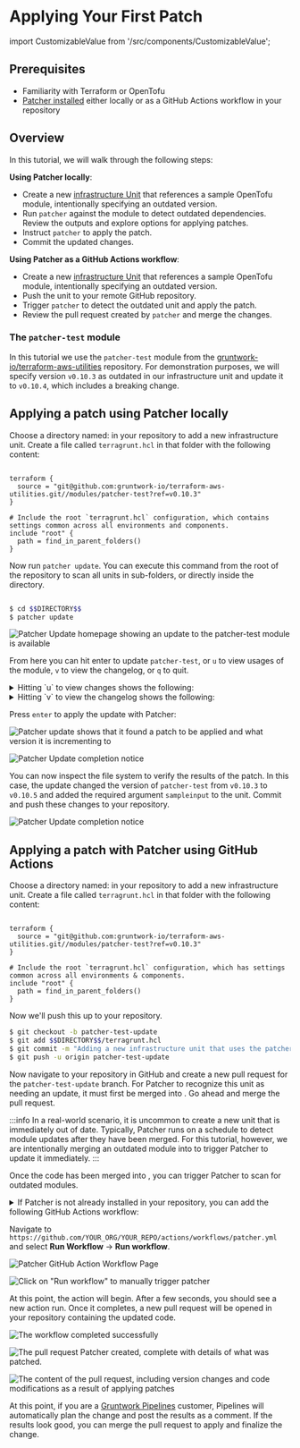 # Applying Your First Patch
import CustomizableValue from '/src/components/CustomizableValue';

## Prerequisites
* Familiarity with Terraform or OpenTofu
* [Patcher installed](/2.0/docs/patcher/installation/) either locally or as a GitHub Actions workflow in your repository

## Overview

In this tutorial, we will walk through the following steps:

**Using Patcher locally**:
* Create a new [infrastructure Unit](https://terragrunt.gruntwork.io/docs/getting-started/terminology/#unit) that references a sample OpenTofu module, intentionally specifying an outdated version.
* Run `patcher` against the module to detect outdated dependencies. Review the outputs and explore options for applying patches.
* Instruct `patcher` to apply the patch.
* Commit the updated changes.

**Using Patcher as a GitHub Actions workflow**:
* Create a new [infrastructure Unit](https://terragrunt.gruntwork.io/docs/getting-started/terminology/#unit) that references a sample OpenTofu module, intentionally specifying an outdated version.
* Push the unit to your remote GitHub repository.
* Trigger `patcher` to detect the outdated unit and apply the patch.
* Review the pull request created by `patcher` and merge the changes.

### The `patcher-test` module
In this tutorial we use the `patcher-test` module from the [gruntwork-io/terraform-aws-utilities](https://github.com/gruntwork-io/terraform-aws-utilities) repository. For demonstration purposes, we will specify version `v0.10.3` as outdated in our infrastructure unit and update it to `v0.10.4`, which includes a breaking change.


## Applying a patch using Patcher locally

Choose a directory named: <CustomizableValue id="DIRECTORY" /> in your repository to add a new infrastructure unit. Create a file called `terragrunt.hcl` in that folder with the following content:

```hcl title="$$DIRECTORY$$/terragrunt.hcl"

terraform {
  source = "git@github.com:gruntwork-io/terraform-aws-utilities.git//modules/patcher-test?ref=v0.10.3"
}

# Include the root `terragrunt.hcl` configuration, which contains settings common across all environments and components.
include "root" {
  path = find_in_parent_folders()  
}
```

Now run `patcher update`. You can execute this command from the root of the repository to scan all units in sub-folders, or directly inside the <CustomizableValue id="DIRECTORY" /> directory.

```bash

$ cd $$DIRECTORY$$
$ patcher update
```


![Patcher Update homepage showing an update to the patcher-test module is available](/img/patcher/tutorials/patcher_update_preview.png)

From here you can hit enter to update `patcher-test`, or `u` to view usages of the module, `v` to view the changelog, or `q` to quit.

<details>
<summary>Hitting `u` to view changes shows the following:</summary>

![The changes page shows every unit that uses the module, and what the most recent version it](/img/patcher/tutorials/patcher_update_usages.png)
</details>

<details>
<summary>Hitting `v` to view the changelog shows the following:</summary>

![The changelog page shows the changelog directly from the upstream module](/img/patcher/tutorials/patcher_update_changelog.png)
</details>

Press `enter` to apply the update with Patcher:

![Patcher update shows that it found a patch to be applied and what version it is incrementing to](/img/patcher/tutorials/patcher_update_in_progress.png)

![Patcher Update completion notice](/img/patcher/tutorials/patcher_update_complete.png)

<!-- spell-checker: disable -->
You can now inspect the file system to verify the results of the patch. In this case, the update changed the version of `patcher-test` from `v0.10.3` to `v0.10.5` and added the required argument `sampleinput` to the unit. Commit and push these changes to your repository.  
<!-- spell-checker: enable -->

![Patcher Update completion notice](/img/patcher/tutorials/patcher_update_results.png)

## Applying a patch with Patcher using GitHub Actions

Choose a directory named: <CustomizableValue id="DIRECTORY" /> in your repository to add a new infrastructure unit. Create a file called `terragrunt.hcl` in that folder with the following content:
 
```hcl title="$$DIRECTORY$$/terragrunt.hcl"

terraform {
  source = "git@github.com:gruntwork-io/terraform-aws-utilities.git//modules/patcher-test?ref=v0.10.3"
}

# Include the root `terragrunt.hcl` configuration, which has settings common across all environments & components.
include "root" {
  path = find_in_parent_folders()
}
```

Now we'll push this up to your repository.

```bash
$ git checkout -b patcher-test-update
$ git add $$DIRECTORY$$/terragrunt.hcl
$ git commit -m "Adding a new infrastructure unit that uses the patcher-test module"
$ git push -u origin patcher-test-update

```

Now navigate to your repository in GitHub and create a new pull request for the `patcher-test-update` branch. For Patcher to recognize this unit as needing an update, it must first be merged into <CustomizableValue id='main' />. Go ahead and merge the pull request.

:::info
In a real-world scenario, it is uncommon to create a new unit that is immediately out of date. Typically, Patcher runs on a schedule to detect module updates after they have been merged. For this tutorial, however, we are intentionally merging an outdated module into <CustomizableValue id='main' /> to trigger Patcher to update it immediately.
:::

Once the code has been merged into <CustomizableValue id='main' />, you can trigger Patcher to scan for outdated modules.

<details>
<summary>If Patcher is not already installed in your repository, you can add the following GitHub Actions workflow:</summary>

```yaml title=".github/workflows/patcher.yml"

name: Patcher - Update Dependencies

on:
  pull_request_target:
    types:
      - closed
    branches:
      - $$main$$
  workflow_dispatch:

permissions:
  contents: write

jobs:
  update:
    runs-on: ubuntu-latest
    steps:
      - uses: actions/checkout@v4

      - uses: gruntwork-io/patcher-action@v2
        with:
          # If you're not sure what token to use here, reach out to Gruntwork support for guidance.
          github_token: ${{ secrets.GRUNTWORK_TOKEN }}
          pull_request_branch: patcher/update-dependencies
          pull_request_title: "Patcher: Update dependencies"
          spec_file: ""
```
</details>

Navigate to `https://github.com/YOUR_ORG/YOUR_REPO/actions/workflows/patcher.yml` and select **Run Workflow** -> **Run workflow**.

![Patcher GitHub Action Workflow Page](/img/patcher/tutorials/patcher_gh_update_action_page.png)

![Click on "Run workflow" to manually trigger patcher](/img/patcher/tutorials/patcher_gh_update_action_button.png)

At this point, the action will begin. After a few seconds, you should see a new action run. Once it completes, a new pull request will be opened in your repository containing the updated code.

![The workflow completed successfully](/img/patcher/tutorials/patcher_gh_update_action_complete.png)

![The pull request Patcher created, complete with details of what was patched.](/img/patcher/tutorials/patcher_gh_update_action_pr.png)

![The content of the pull request, including version changes and code modifications as a result of applying patches](/img/patcher/tutorials/patcher_gh_update_action_pr_diff.png)

At this point, if you are a [Gruntwork Pipelines](/2.0/docs/pipelines/concepts/overview) customer, Pipelines will automatically plan the change and post the results as a comment. If the results look good, you can merge the pull request to apply and finalize the change. 





